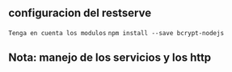 ## configuracion del  restserve
``Tenga en cuenta los modulos``
``npm install --save bcrypt-nodejs``
## Nota: manejo de los servicios  y  los http